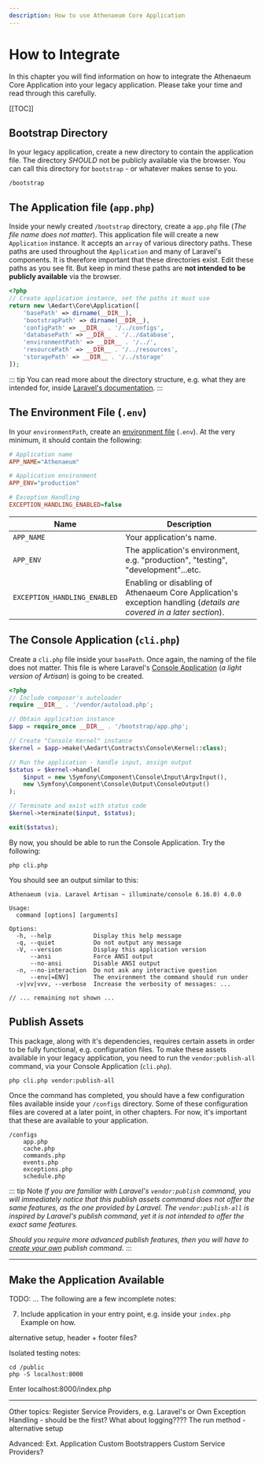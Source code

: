 ```yaml
---
description: How to use Athenaeum Core Application
---
```


# How to Integrate

In this chapter you will find information on how to integrate the Athenaeum Core Application into your legacy application.
Please take your time and read through this carefully.

[[TOC]]

## Bootstrap Directory

In your legacy application, create a new directory to contain the application file.
The directory _SHOULD_ not be publicly available via the browser.
You can call this directory for `bootstrap` - or whatever makes sense to you.

```shell
/bootstrap
```

## The Application file (`app.php`)

Inside your newly created `/bootstrap` directory, create a `app.php` file (_The file name does not matter_).
This application file will create a new `Application` instance.
It accepts an `array` of various directory paths.
These paths are used throughout the `Application` and many of Laravel's components.
It is therefore important that these directories exist.
Edit these paths as you see fit. But keep in mind these paths are **not intended to be publicly available** via the browser.

```php
<?php
// Create application instance, set the paths it must use
return new \Aedart\Core\Application([
    'basePath' => dirname(__DIR__),
    'bootstrapPath' => dirname(__DIR__),
    'configPath' => __DIR__ . '/../configs',
    'databasePath' => __DIR__ . '/../database',
    'environmentPath' => __DIR__ . '/../',
    'resourcePath' => __DIR__ . '/../resources',
    'storagePath' => __DIR__ . '/../storage'
]);
```

::: tip
You can read more about the directory structure, e.g. what they are intended for, inside [Laravel's documentation](https://laravel.com/docs/6.x/structure#the-bootstrap-directory).
:::

## The Environment File (`.env`)

In your `environmentPath`, create an [environment file](https://laravel.com/docs/6.x/configuration#environment-configuration) (`.env`).
At the very minimum, it should contain the following:

```ini
# Application name
APP_NAME="Athenaeum"

# Application environment
APP_ENV="production"

# Exception Handling
EXCEPTION_HANDLING_ENABLED=false
```

| Name          | Description   |
| ------------- |-------------|
| `APP_NAME`    | Your application's name. |
| `APP_ENV`     | The application's environment, e.g. "production", "testing", "development"...etc. |
| `EXCEPTION_HANDLING_ENABLED`     | Enabling or disabling of Athenaeum Core Application's exception handling (_details are covered in a later section_). |

## The Console Application (`cli.php`)

Create a `cli.php` file inside your `basePath`. Once again, the naming of the file does not matter.
This file is where Laravel's [Console Application](https://laravel.com/docs/6.x/artisan) (_a light version of Artisan_) is going to be created.

```php
<?php
// Include composer's autoloader
require __DIR__ . '/vendor/autoload.php';

// Obtain application instance
$app = require_once __DIR__ . '/bootstrap/app.php';

// Create "Console Kernel" instance
$kernel = $app->make(\Aedart\Contracts\Console\Kernel::class);

// Run the application - handle input, assign output
$status = $kernel->handle(
    $input = new \Symfony\Component\Console\Input\ArgvInput(),
    new \Symfony\Component\Console\Output\ConsoleOutput()
);

// Terminate and exist with status code
$kernel->terminate($input, $status);

exit($status);
```

By now, you should be able to run the Console Application. Try the following:

```shell
php cli.php
```

You should see an output similar to this:

```shell
Athenaeum (via. Laravel Artisan ~ illuminate/console 6.16.0) 4.0.0

Usage:
  command [options] [arguments]

Options:
  -h, --help            Display this help message
  -q, --quiet           Do not output any message
  -V, --version         Display this application version
      --ansi            Force ANSI output
      --no-ansi         Disable ANSI output
  -n, --no-interaction  Do not ask any interactive question
      --env[=ENV]       The environment the command should run under
  -v|vv|vvv, --verbose  Increase the verbosity of messages: ...

// ... remaining not shown ...
```

## Publish Assets

This package, along with it's dependencies, requires certain assets in order to be fully functional, e.g. configuration files.
To make these assets available in your legacy application, you need to run the `vendor:publish-all` command, via your Console Application (`cli.php`).
 
```shell
php cli.php vendor:publish-all
```

Once the command has completed, you should have a few configuration files available inside your `/configs` directory.
Some of these configuration files are covered at a later point, in other chapters.
For now, it's important that these are available to your application.

```shell
/configs
    app.php
    cache.php
    commands.php
    events.php
    exceptions.php
    schedule.php
```

::: tip Note
_If you are familiar with Laravel's `vendor:publish` command, you will immediately notice that this publish assets command does not offer the same features, as the one provided by Laravel.
The `vendor:publish-all` is inspired by Laravel's publish command, yet it is not intended to offer the exact same features._

_Should you require more advanced publish features, then you will have to [create your own](https://laravel.com/docs/6.x/artisan#writing-commands) publish command._
:::

-----

## Make the Application Available

TODO: ... The following are a few incomplete notes:

7. Include application in your entry point, e.g. inside your `index.php`
Example on how.

alternative setup, header + footer files?

Isolated testing notes:

```shell
cd /public
php -S localhost:8000
```

Enter localhost:8000/index.php

-----------------------
Other topics:
    Register Service Providers, e.g. Laravel's or Own
    Exception Handling - should be the first?
        What about logging????
    The run method - alternative setup

Advanced:
    Ext. Application
    Custom Bootstrappers
    Custom Service Providers?